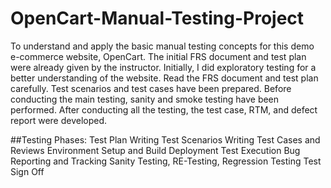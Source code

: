 # OpenCart-Manual-Testing-Project

To understand and apply the basic manual testing concepts for this demo e-commerce website, OpenCart. The initial FRS document and test plan were already given by the instructor. Initially, I did exploratory testing for a better understanding of the website. Read the FRS document and test plan carefully. Test scenarios and test cases have been prepared. Before conducting the main testing, sanity and smoke testing have been performed. After conducting all the testing, the test case, RTM, and defect report were developed.

##Testing Phases:
Test Plan
Writing Test Scenarios
Writing Test Cases and Reviews
Environment Setup and Build Deployment
Test Execution
Bug Reporting and Tracking
Sanity Testing, RE-Testing, Regression Testing
Test Sign Off

